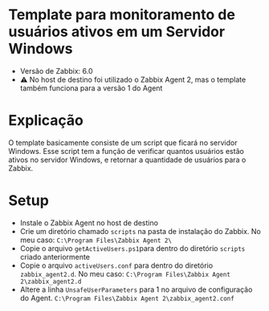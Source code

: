 # Template para monitoramento de usuários ativos em um Servidor Windows

- Versão de Zabbix: 6.0
- :warning: No host de destino foi utilizado o Zabbix Agent 2, mas o template também funciona para a versão 1 do Agent

# Explicação

O template basicamente consiste de um script que ficará no servidor Windows. Esse script tem a função de verificar quantos usuários estão ativos no servidor Windows, e retornar a quantidade de usuários para o Zabbix.

# Setup

- Instale o Zabbix Agent no host de destino
- Crie um diretório chamado `scripts` na pasta de instalação do Zabbix. No meu caso: `C:\Program Files\Zabbix Agent 2\`
- Copie o arquivo `getActiveUsers.ps1`para dentro do diretório `scripts` criado anteriormente
- Copie o arquivo `activeUsers.conf` para dentro do diretório `zabbix_agent2.d`. No meu caso: `C:\Program Files\Zabbix Agent 2\zabbix_agent2.d`
- Altere a linha `UnsafeUserParameters` para 1 no arquivo de configuração do Agent. `C:\Program Files\Zabbix Agent 2\zabbix_agent2.conf`
